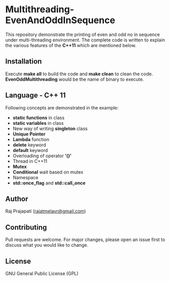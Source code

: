 # Multithreading-EvenAndOddInSequence
This repository demonstrate the printing of even and odd no in sequence under multi-threading environment. The complete code is written to explain the various features of the **C++11** which are mentioned below.

## Installation

Execute **make all** to build the code and **make clean** to clean the code.
**EvenOddMultithreading** would be the name of binary to execute. 


## Language - C++ 11

Following concepts are demonstrated in the example:
* **static functions** in class
* **static variables** in class
* New way of writing **singleton** class
* **Unique Pointer** 
* **Lambda** function
* **delete** keyword
* **default** keyword
* Overloading of operator **'()'**
* Thread in C++11
* **Mutex**
* **Conditional** wait based on mutex
* Namespace
* **std::once_flag** and **std::call_once**


## Author
Raj Prajapati (rajatmelavr@gmail.com)

## Contributing
Pull requests are welcome. For major changes, please open an issue first to discuss what you would like to change.

## License
GNU General Public License (GPL)